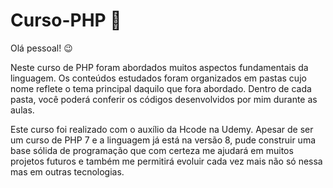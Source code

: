 # Curso-PHP 🐘
Olá pessoal! 😉
<p>
 Neste curso de PHP foram abordados muitos aspectos fundamentais da linguagem.
 Os conteúdos estudados foram organizados em pastas cujo nome reflete o tema principal daquilo que fora abordado.
 Dentro de cada pasta, você poderá conferir os códigos desenvolvidos por mim durante as aulas.
</p>

<p>Este curso foi realizado com o auxílio da Hcode na Udemy. Apesar de ser um curso de PHP 7 e a
linguagem já está na versão 8, pude construir uma base sólida de programação que com certeza me ajudará em muitos projetos
futuros e também me permitirá evoluir cada vez mais não só nessa mas em outras tecnologias.</p>
